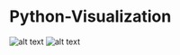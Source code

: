 # Python-Visualization

![alt text](https://i.imgur.com/YvcwqVE.png)
![alt text](https://i.imgur.com/nl8jKRK.png)
